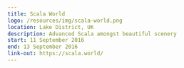 ```yaml
---
title: Scala World
logo: /resources/img/scala-world.png
location: Lake District, UK
description: Advanced Scala amongst beautiful scenery
start: 11 September 2016
end: 13 September 2016
link-out: https://scala.world/
---
```

